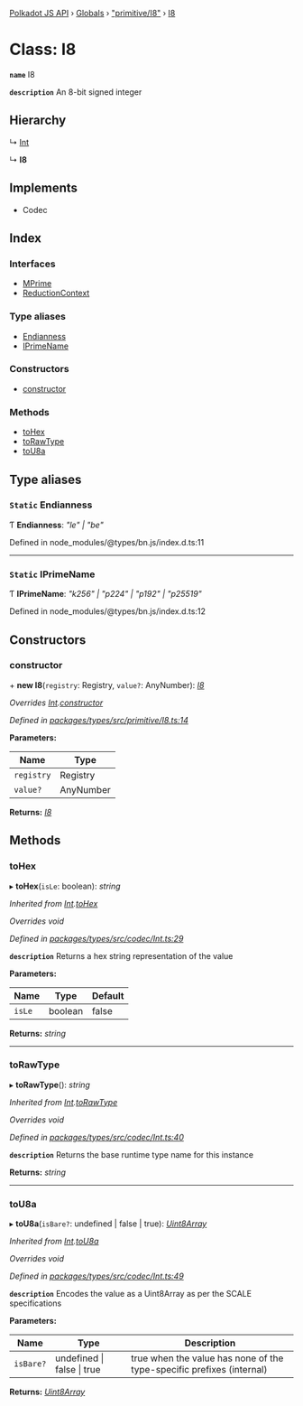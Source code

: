 [Polkadot JS API](../README.md) › [Globals](../globals.md) › ["primitive/I8"](../modules/_primitive_i8_.md) › [I8](_primitive_i8_.i8.md)

# Class: I8

**`name`** I8

**`description`** 
An 8-bit signed integer

## Hierarchy

  ↳ [Int](_codec_int_.int.md)

  ↳ **I8**

## Implements

* Codec

## Index

### Interfaces

* [MPrime](../interfaces/_primitive_i8_.i8.mprime.md)
* [ReductionContext](../interfaces/_primitive_i8_.i8.reductioncontext.md)

### Type aliases

* [Endianness](_primitive_i8_.i8.md#static-endianness)
* [IPrimeName](_primitive_i8_.i8.md#static-iprimename)

### Constructors

* [constructor](_primitive_i8_.i8.md#constructor)

### Methods

* [toHex](_primitive_i8_.i8.md#tohex)
* [toRawType](_primitive_i8_.i8.md#torawtype)
* [toU8a](_primitive_i8_.i8.md#tou8a)

## Type aliases

### `Static` Endianness

Ƭ **Endianness**: *"le" | "be"*

Defined in node_modules/@types/bn.js/index.d.ts:11

___

### `Static` IPrimeName

Ƭ **IPrimeName**: *"k256" | "p224" | "p192" | "p25519"*

Defined in node_modules/@types/bn.js/index.d.ts:12

## Constructors

###  constructor

\+ **new I8**(`registry`: Registry, `value?`: AnyNumber): *[I8](_primitive_i8_.i8.md)*

*Overrides [Int](_codec_int_.int.md).[constructor](_codec_int_.int.md#constructor)*

*Defined in [packages/types/src/primitive/I8.ts:14](https://github.com/polkadot-js/api/blob/9c50e81ab9/packages/types/src/primitive/I8.ts#L14)*

**Parameters:**

Name | Type |
------ | ------ |
`registry` | Registry |
`value?` | AnyNumber |

**Returns:** *[I8](_primitive_i8_.i8.md)*

## Methods

###  toHex

▸ **toHex**(`isLe`: boolean): *string*

*Inherited from [Int](_codec_int_.int.md).[toHex](_codec_int_.int.md#tohex)*

*Overrides void*

*Defined in [packages/types/src/codec/Int.ts:29](https://github.com/polkadot-js/api/blob/9c50e81ab9/packages/types/src/codec/Int.ts#L29)*

**`description`** Returns a hex string representation of the value

**Parameters:**

Name | Type | Default |
------ | ------ | ------ |
`isLe` | boolean | false |

**Returns:** *string*

___

###  toRawType

▸ **toRawType**(): *string*

*Inherited from [Int](_codec_int_.int.md).[toRawType](_codec_int_.int.md#torawtype)*

*Overrides void*

*Defined in [packages/types/src/codec/Int.ts:40](https://github.com/polkadot-js/api/blob/9c50e81ab9/packages/types/src/codec/Int.ts#L40)*

**`description`** Returns the base runtime type name for this instance

**Returns:** *string*

___

###  toU8a

▸ **toU8a**(`isBare?`: undefined | false | true): *[Uint8Array](_codec_raw_.raw.md#static-uint8array)*

*Inherited from [Int](_codec_int_.int.md).[toU8a](_codec_int_.int.md#tou8a)*

*Overrides void*

*Defined in [packages/types/src/codec/Int.ts:49](https://github.com/polkadot-js/api/blob/9c50e81ab9/packages/types/src/codec/Int.ts#L49)*

**`description`** Encodes the value as a Uint8Array as per the SCALE specifications

**Parameters:**

Name | Type | Description |
------ | ------ | ------ |
`isBare?` | undefined &#124; false &#124; true | true when the value has none of the type-specific prefixes (internal)  |

**Returns:** *[Uint8Array](_codec_raw_.raw.md#static-uint8array)*
